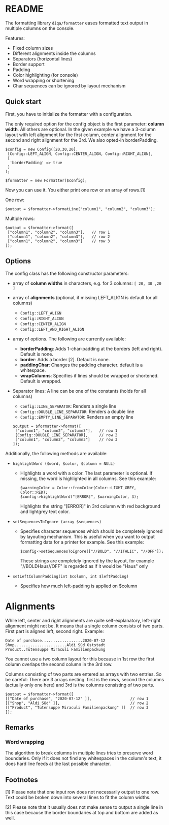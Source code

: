 # README

The formatting library `diqa/formatter` eases formatted text output in multiple columns on the console.

Features:
- Fixed column sizes
- Different alignments inside the columns
- Separators (horizontal lines)
- Border support
- Padding
- Color highlighting (for console)
- Word wrapping or shortening
- Char sequences can be ignored by layout mechanism 

## Quick start

First, you have to initialize the formatter with a configuration.

The only required option for the config object is the first parameter: **column width**. All
others are optional. In the given example we have a 3-column layout with
left alignment for the first column, center alignment for the second and right alignment
for the 3rd. We also opted-in borderPadding.

```
$config = new Config([20,30,20],
 [Config::LEFT_ALIGN, Config::CENTER_ALIGN, Config::RIGHT_ALIGN],
 [
  'borderPadding' => true 
 ]
);

$formatter = new Formatter($config);
```

Now you can use it. You either print one row or an array of rows.[1]

One row:
```
$output = $formatter->formatLine("column1", "column2", "column3");
```

Multiple rows:
```
$output = $formatter->format([
 ["column1", "column2", "column3"],   // row 1
 ["column1", "column2", "column3"],   // row 2
 ["column1", "column2", "column3"]    // row 3
]);
```

## Options
The config class has the following constructor parameters:

- array of **column widths** in characters, e.g. for 3 columns: `[ 20, 30 ,20 ]`

- array of **alignments** (optional, if missing LEFT_ALIGN is default for all columns) 
  - `Config::LEFT_ALIGN`
  - `Config::RIGHT_ALIGN`
  - `Config::CENTER_ALIGN`
  - `Config::LEFT_AND_RIGHT_ALIGN` 


- array of options. The following are currently available:
  - **borderPadding**: Adds 1-char-padding at the borders (left and right). Default is none. 
  - **border**: Adds a border [2]. Default is none.
  - **paddingChar**: Changes the padding character. default is a whitespace.
  - **wrapColumns**: Specifies if lines should be wrapped or shortened. Default is wrapped.
  

- Separator lines: A line can be one of the constants (holds for all columns)
  - `Config::LINE_SEPARATOR`: Renders a single line 
  - `Config::DOUBLE_LINE_SEPARATOR`: Renders a double line
  - `Config::EMPTY_LINE_SEPARATOR`: Renders an empty line

  ```
  $output = $formatter->format([
   ["column1", "column2", "column3"],   // row 1
   [Config::DOUBLE_LINE_SEPARATOR],     // row 2
   ["column1", "column2", "column3"]    // row 3
  ]);
  ```

Additionally, the following methods are available:
- `highlightWord ($word, $color, $column = NULL)`
  - Highlights a word with a color. The last parameter is optional. If missing, the word is highlighted in all columns. See this example:
    
    ```
    $warningColor = Color::fromColor(Color::LIGHT_GREY, Color::RED);
    $config->highlightWord("[ERROR]", $warningColor, 3);
    ```
    Highlights the string "[ERROR]" in 3rd column with red background and lightgrey text color.


- `setSequencesToIgnore (array $sequences)`
  - Specifies character sequences which should be completely ignored by layouting mechanism. This is useful when you want to output formatting data for a printer for example. See this example:
    
    ```
    $config->setSequencesToIgnore(["//BOLD", "//ITALIC", "//OFF"]);
    ```
    These strings are completely ignored by the layout, for example "//BOLDHaus//OFF" is regarded as if it would be "Haus" only




- `setLeftColumnPadding(int $column, int $leftPadding)`
  - Specifies how much left-padding is applied on $column

# Alignments
While left, center and right alignments are quite self-explanatory, left-right alignment might not be.
It means that a single column consists of two parts. First part is aligned 
left, second right. 
Example:
```
Date of purchase..................2020-07-12
Shop.......................Aldi Süd Oststadt
Product..Tütensuppe Miraculi Familienpackung
```
You cannot use a two column layout for this because in 1st row the first column
overlaps the second column in the 3rd row.

Columns consisting of two parts are entered as arrays with two entries. So be 
careful: There are 3 arrays nesting. first is the rows, second the columns (actually only one here)
and 3rd is the columns consisting of two parts.
```
$output = $formatter->format([
[["Date of purchase", "2020-07-12" ]],                 // row 1
[["Shop", "Aldi Süd" ]],                               // row 2
[["Product", "Tütensuppe Miraculi Familienpackung" ]]  // row 3
]);
```

## Remarks

### Word wrapping 
The algorithm to break columns in multiple lines tries to preserve word boundaries.
Only if it does not find any whitespaces in the column's text, it does hard line feeds
at the last possible character.

## Footnotes 
[1] Please note that one input row does not necessarily output to one row. 
Text could be broken down into several lines to fit the column widths. 

[2] Please note that it usually does not make sense to output a single line in this
case because the border boundaries at top and bottom are added as well.